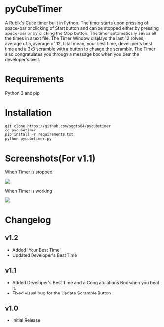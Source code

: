 # pyCubeTimer
A Rubik's Cube timer built in Python. The timer starts upon pressing of space-bar or clicking of Start button and can be stopped either by pressing space-bar or by clicking the Stop button. The timer automatically saves all the times in a text file. The Timer Window displays the last 12 solves, average of 5, average of 12, total mean, your best time, developer's best time and a 3x3 scramble with a button to change the scramble.
The Timer also congratulates you through a message box when you beat the developer's best.

# Requirements
Python 3 and pip

# Installation
```
git clone https://github.com/sggts04/pycubetimer
cd pycubetimer
pip install -r requirements.txt
python pycubetimer.py
```

# Screenshots(For v1.1)
When Timer is stopped
  
![](https://raw.githubusercontent.com/sggts04/pycubetimer/master/screenshots/screenshot1.PNG)

When Timer is working
  
![](https://raw.githubusercontent.com/sggts04/pycubetimer/master/screenshots/screenshot2.PNG)

# Changelog

## v1.2
* Added 'Your Best Time'
* Updated Developer's Best Time 

## v1.1
* Added Developer's Best Time and a Congratulations Box when you beat it.
* Fixed visual bug for the Update Scramble Button

## v1.0
* Initial Release
